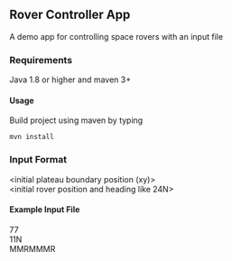 ## Rover Controller App

A demo app for controlling space rovers with an input file

### Requirements
Java 1.8 or higher and maven 3+

#### Usage

Build project using maven by typing

```mvn install```

### Input Format
<initial plateau boundary position (xy)>  
<initial rover position and heading like 24N>  
<move commands like RMLMRMMMRL>  
  
#### Example Input File
77  
11N  
MMRMMMR

